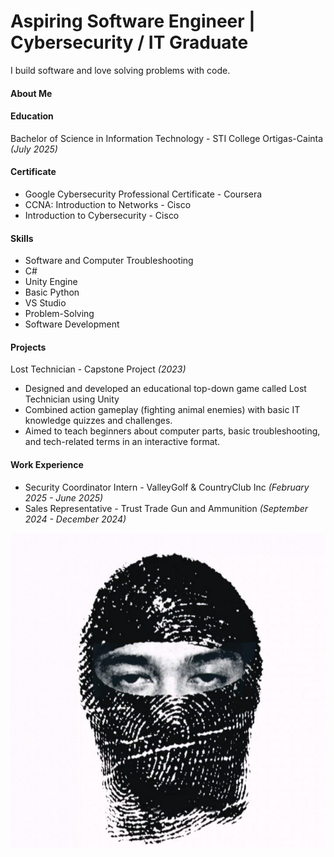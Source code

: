 # Aspiring Software Engineer | Cybersecurity / IT Graduate
I build software and love solving problems with code.

#### About Me
#### Education
Bachelor of Science in Information Technology - STI College Ortigas-Cainta _(July 2025)_
#### Certificate 
- Google Cybersecurity Professional Certificate - Coursera 
- CCNA: Introduction to Networks - Cisco
- Introduction to Cybersecurity - Cisco

#### Skills
- Software and Computer Troubleshooting
- C#
- Unity Engine
- Basic Python
- VS Studio
- Problem-Solving
- Software Development

#### Projects
Lost Technician - Capstone Project _(2023)_
- Designed and developed an educational top-down game called Lost Technician using Unity
- Combined action gameplay (fighting animal enemies) with basic IT knowledge quizzes and
challenges.
- Aimed to teach beginners about computer parts, basic troubleshooting, and tech-related
terms in an interactive format.

#### Work Experience
- Security Coordinator Intern - ValleyGolf & CountryClub Inc _(February 2025 - June 2025)_
- Sales Representative - Trust Trade Gun and Ammunition _(September 2024 - December 2024)_

 ![Image Alt](asset/img/printimg.png ) 
